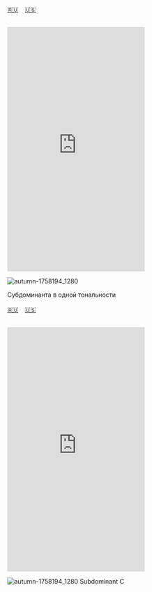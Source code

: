 <span id="ru"><a href='#ru'>🇷🇺</a> &nbsp;&nbsp;&nbsp;<a href='#en'>🇺🇸</a> &nbsp;&nbsp;&nbsp;</span><br><br>
<iframe width="315" height="560" src="https://www.youtube.com/embed/RXg8vp43Kso" frameborder="0" allow="accelerometer; autoplay; clipboard-write; encrypted-media; gyroscope; picture-in-picture; web-share"allowfullscreen></iframe>

![autumn-1758194_1280](https://github.com/user-attachments/assets/83b5d460-3dc9-4a37-a46a-77754cebe516)

 Субдоминанта в одной тональности<br><br>
<span id="en"><a href='#ru'>🇷🇺</a> &nbsp;&nbsp;&nbsp;<a href='#en'>🇺🇸</a> &nbsp;&nbsp;&nbsp;</span><br><br>

<iframe width="315" height="560" src="https://www.youtube.com/embed/xEisafOfOiA" frameborder="0" allow="accelerometer; autoplay; clipboard-write; encrypted-media; gyroscope; picture-in-picture; web-share"allowfullscreen></iframe>

![autumn-1758194_1280](https://github.com/user-attachments/assets/83b5d460-3dc9-4a37-a46a-77754cebe516)
  Subdominant С
<br><br>
